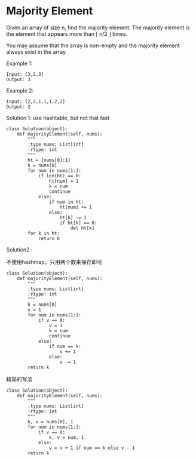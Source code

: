 # Majority Element

Given an array of size n, find the majority element. The majority element is the element that appears more than ⌊ n/2 ⌋ times.

You may assume that the array is non-empty and the majority element always exist in the array.

Example 1:

```
Input: [3,2,3]
Output: 3
```

Example 2:

```
Input: [2,2,1,1,1,2,2]
Output: 2
```

Solution 1:
use hashtable, but not that fast

```
class Solution(object):
    def majorityElement(self, nums):
        """
        :type nums: List[int]
        :rtype: int
        """
        ht = {nums[0]:1}
        k = nums[0]
        for num in nums[1:]:
            if len(ht) == 0:
                ht[num] = 1
                k = num
                continue
            else:
                if num in ht:
                    ht[num] += 1
                else:
                    ht[k] -= 1
                    if ht[k] == 0:
                        del ht[k]
        for k in ht:
            return k
```

Solution2 :

不使用hashmap，只用两个数来保存即可

```
class Solution(object):
    def majorityElement(self, nums):
        """
        :type nums: List[int]
        :rtype: int
        """
        k = nums[0]
        v = 1
        for num in nums[1:]:
            if v == 0:
                v = 1
                k = num
                continue
            else:
                if num == k:
                    v += 1
                else:
                    v -= 1
        return k
```

精简的写法

```
class Solution(object):
    def majorityElement(self, nums):
        """
        :type nums: List[int]
        :rtype: int
        """
        k, v = nums[0], 1
        for num in nums[1:]:
            if v == 0:
                k, v = num, 1
            else:
                v = v + 1 if num == k else v - 1
        return k
```